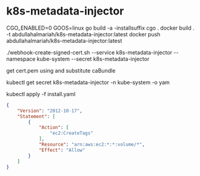# k8s-metadata-injector

CGO_ENABLED=0 GOOS=linux go build -a -installsuffix cgo .
docker build . -t abdullahalmariah/k8s-metadata-injector:latest
docker push abdullahalmariah/k8s-metadata-injector:latest

./webhook-create-signed-cert.sh --service k8s-metadata-injector --namespace kube-system --secret k8s-metadata-injector

get cert.pem using and substitute caBundle

kubectl get secret k8s-metadata-injector -n kube-system -o yam

kubectl apply -f install.yaml

```json
{
    "Version": "2012-10-17",
    "Statement": [
        {
            "Action": [
                "ec2:CreateTags"
            ],
            "Resource": "arn:aws:ec2:*:*:volume/*",
            "Effect": "Allow"
        }
    ]
}
```
